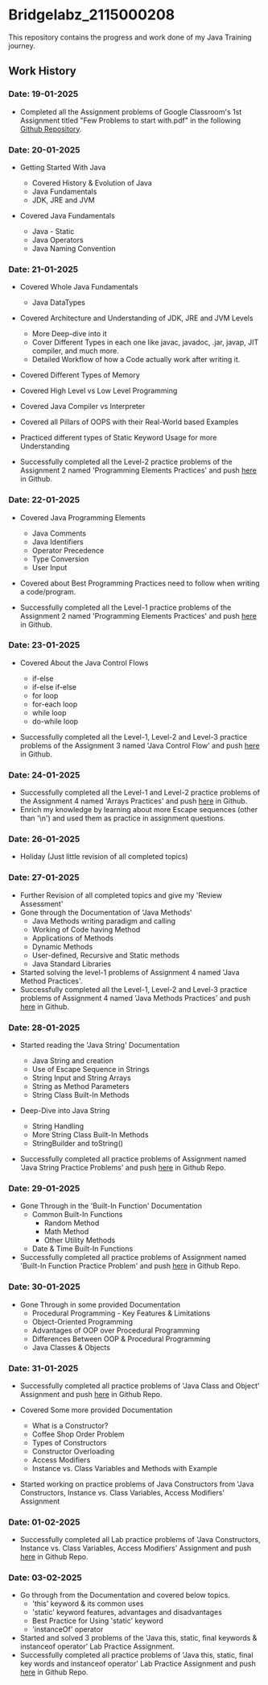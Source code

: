 
# Bridgelabz_2115000208

This repository contains the progress and work done of my Java Training journey.

## Work History

### Date: 19-01-2025
- Completed all the Assignment problems of Google Classroom's 1st 
Assignment titled "Few Problems to start with.pdf" in the following 
[Github Repository](https://github.com/Aryan-tripathi-2004/Bridgelabz_2115000688/tree/feature/19-01-2025).

### Date: 20-01-2025
- Getting Started With Java
	- Covered History & Evolution of Java
	- Java Fundamentals
	- JDK, JRE and JVM

- Covered Java Fundamentals
	- Java - Static
	- Java Operators
	- Java Naming Convention

### Date: 21-01-2025
- Covered Whole Java Fundamentals
	- Java DataTypes

- Covered Architecture and Understanding of JDK, JRE and JVM Levels
	- More Deep-dive into it
	- Cover Different Types in each one like javac, javadoc, .jar, javap, JIT compiler, and much more.
	- Detailed Workflow of how a Code actually work after writing it. 

- Covered Different Types of Memory

- Covered High Level vs Low Level Programming

- Covered Java Compiler vs Interpreter

- Covered all Pillars of OOPS with their Real-World based Examples

- Practiced different types of Static Keyword Usage for more Understanding
  
- Successfully completed all the Level-2 practice problems of the Assignment 2 named 'Programming Elements Practices' and push [here](https://github.com/Aryan-tripathi-2004/Bridgelabz_2115000688/tree/feature/21-01-2025) in Github.

### Date: 22-01-2025
- Covered Java Programming Elements
	- Java Comments
	- Java Identifiers
	- Operator Precedence
	- Type Conversion
	- User Input

- Covered about Best Programming Practices need to follow when writing a code/program.

- Successfully completed all the Level-1 practice problems of the Assignment 2 named 'Programming Elements Practices' and push [here](https://github.com/Aryan-tripathi-2004/Bridgelabz_2115000688/tree/feature/22-01-2025) in Github.

### Date: 23-01-2025
- Covered About the Java Control Flows
	- if-else
	- if-else if-else
	- for loop
	- for-each loop
	- while loop
	- do-while loop

- Successfully completed all the Level-1, Level-2 and Level-3 practice problems of the Assignment 3 named 'Java Control Flow' and push [here](https://github.com/Aryan-tripathi-2004/Bridgelabz_2115000688/tree/feature/23-01-2025) in Github.

### Date: 24-01-2025
- Successfully completed all the Level-1 and Level-2 practice problems of the Assignment 4 named 'Arrays Practices' and push [here](https://github.com/Aryan-tripathi-2004/Bridgelabz_2115000688/tree/feature/24-01-2025) in Github.
- Enrich my knowledge by learning about more Escape sequences (other than '\n') and used them as practice in assignment questions.

### Date: 26-01-2025
- Holiday (Just little revision of all completed topics)

### Date: 27-01-2025
- Further Revision of all completed topics and give my 'Review Assessment'
- Gone through the Documentation of 'Java Methods'
	- Java Methods writing paradigm and calling
	- Working of Code having Method
	- Applications of Methods
	- Dynamic Methods
	- User-defined, Recursive and Static methods
	- Java Standard Libraries
- Started solving the level-1 problems of Assignment 4 named 'Java Method Practices'.
- Successfully completed all the Level-1, Level-2 and Level-3 practice problems of Assignment 4 named 'Java Methods Practices' and push [here](https://github.com/Aryan-tripathi-2004/Bridgelabz_2115000688/tree/feature/27-01-2025) in Github.
  
### Date: 28-01-2025

- Started reading the 'Java String' Documentation
	- Java String and creation
	- Use of Escape Sequence in Strings
	- String Input and String Arrays
	- String as Method Parameters
	- String Class Built-In Methods
- Deep-Dive into Java String
	- String Handling
	- More String Class Built-In Methods
	- StringBuilder and toString()
   
- Successfully completed all practice problems of Assignment named 'Java String Practice Problems' and push [here](https://github.com/Aryan-tripathi-2004/Bridgelabz_2115000688/tree/feature/28-01-2025) in Github Repo.

### Date: 29-01-2025
- Gone Through in the 'Built-In Function' Documentation
	- Common Built-In Functions
		- Random Method
		- Math Method
		- Other Utility Methods
	- Date & Time Built-In Functions
- Successfully completed all practice problems of Assignment named 'Built-In Function Practice Problem' and push [here](https://github.com/Aryan-tripathi-2004/Bridgelabz_2115000688/tree/feature/29-01-2025) in Github Repo.

### Date: 30-01-2025
- Gone Through in some provided Documentation	
	- Procedural Programming - Key Features & Limitations
	- Object-Oriented Programming
	- Advantages of OOP over Procedural Programming
	- Differences Between OOP & Procedural Programming
	- Java Classes & Objects

### Date: 31-01-2025
- Successfully completed all practice problems of 'Java Class and Object' Assignment and push [here](https://github.com/Aryan-tripathi-2004/Bridgelabz_2115000688/tree/feature/31-01-2025) in Github Repo.

- Covered Some more provided Documentation
	- What is a Constructor?
	- Coffee Shop Order Problem
	- Types of Constructors
	- Constructor Overloading
	- Access Modifiers
	- Instance vs. Class Variables and Methods with Example

- Started working on practice problems of Java Constructors from 'Java Constructors, Instance vs. Class Variables, Access Modifiers' Assignment

### Date: 01-02-2025
- Successfully completed all Lab practice problems of 'Java Constructors, Instance vs. Class Variables, Access Modifiers' Assignment and push [here](https://github.com/Aryan-tripathi-2004/Bridgelabz_2115000688/tree/feature/01-02-2025) in Github Repo. 

### Date: 03-02-2025
- Go through from the Documentation and covered below topics.
	- 'this' keyword & its common uses
	- 'static' keyword features, advantages and disadvantages
	- Best Practice for Using 'static' keyword
	- 'instanceOf' operator
- Started and solved 3 problems of the 'Java this, static, final keywords & instanceof operator' Lab Practice Assignment.
- Successfully completed all practice problems of 'Java this, static, final key words and instanceof operator' Lab Practice Assignment and push [here](https://github.com/Aryan-tripathi-2004/Bridgelabz_2115000688/tree/feature/03-02-2025) in Github Repo.


